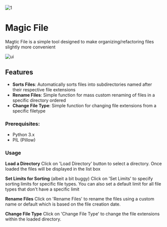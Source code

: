 
![1](https://github.com/Neiljya/magicfile/assets/140043024/e9d3ed46-14f2-4180-b80d-2a0d8494c60c)


# Magic File

Magtic File is a simple tool designed to make organizing/refactoring files slightly more convenient



![ui](https://github.com/Neiljya/magicfile/assets/140043024/e8ce7ed0-2cba-4db2-979f-5e42ee5d1fab)


## Features
- **Sorts Files**: Automatically sorts files into subdirectories named after their respective file extensions
- **Rename Files**: Simple function for mass custom renaming of files in a specific directory ordered
- **Change File Type**: Simple function for changing file extensions from a specific filetype

### Prerequisites:
- Python 3.x
- PIL (Pillow)

### Usage
**Load a Directory**
Click on 'Load Directory' button to select a directory. Once loaded the files will be displayed in the list box

**Set Limits for Sorting** (albeit a bit buggy)
Click on 'Set Limits' to specify sorting limits for specific file types. You can also set a default limit for all file types that
don't have a specific limit

**Rename Files**
Click on 'Rename Files' to rename the files using a custom name or default which is based on the file creation date.

**Change File Type**
Click on 'Change File Type' to change the file extensions within the loaded directory.


